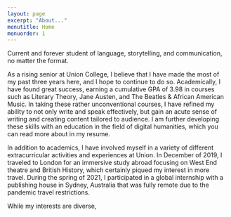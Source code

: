 ```yaml
---
layout: page
excerpt: "About..."
menutitle: Home
menuorder: 1
---
```


Current and forever student of language, storytelling, and communication, no matter the format. 

As a rising senior at Union College, I believe that I have made the most of my past three years here, and I hope to continue to do so. Academically, I have found great success, earning a cumulative GPA of 3.98 in courses such as Literary Theory, Jane Austen, and The Beatles & African American Music. In taking these rather unconventional courses, I have refined my ability to not only write and speak effectively, but gain an acute sense of writing and creating content tailored to audience. I am further developing these skills with an education in the field of digital humanities, which you can read more about in my resume. 

In addition to academics, I have involved myself in a variety of different extracurricular activities and experiences at Union. In December of 2019, I traveled to London for an immersive study abroad focusing on West End theatre and British History, which certainly piqued my interest in more travel. During the spring of 2021, I participated in a global internship with a publishing house in Sydney, Australia that was fully remote due to the pandemic travel restrictions. 

While my interests are diverse, 
